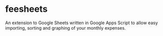# feesheets
An extension to Google Sheets written in Google Apps Script to allow easy importing, sorting and graphing of your monthly expenses.

